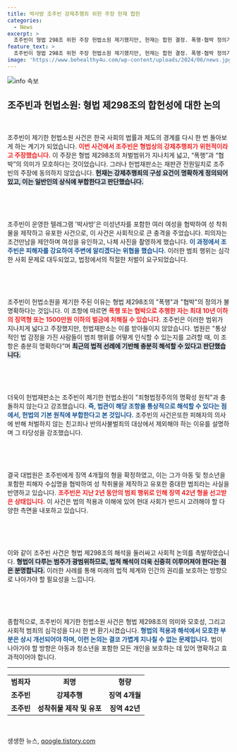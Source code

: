 ```yaml
---
title: 박사방 조주빈 강제추행죄 위헌 주장 헌재 합헌
categories:
  - News
excerpt: >
  조주빈이 형법 298조 위헌 주장 헌법소원 제기했지만, 헌재는 합헌 결정. 폭행·협박 정의가 모호하다는 주장에 합리적 해석 가능 반박. 성 착취범죄의 처벌 범위에 대한 논란이 다시 불붙었다!
feature_text: >
  조주빈이 형법 298조 위헌 주장 헌법소원 제기했지만, 헌재는 합헌 결정. 폭행·협박 정의가 모호하다는 주장에 합리적 해석 가능 반박. 성 착취범죄의 처벌 범위에 대한 논란이 다시 불붙었다!
image: 'https://www.behealthy4u.com/wp-content/uploads/2024/06/news.jpg'
---
```


<p><img src="https://www.behealthy4u.com/wp-content/uploads/2024/06/news.jpg" alt="info 속보" /></p>

<h2 data-ke-size="size26">조주빈과 헌법소원: 형법 제298조의 합헌성에 대한 논의</h2>

<p data-ke-size="size16">&nbsp;</p>

<p>조주빈이 제기한 헌법소원 사건은 한국 사회의 법률과 제도의 경계를 다시 한 번 돌아보게 하는 계기가 되었습니다. <b><span style="color: #ee2323;">이번 사건에서 조주빈은 형법상의 강제추행죄가 위헌적이라고 주장했습니다.</span></b> 이 주장은 형법 제298조의 처벌범위가 지나치게 넓고, “폭행”과 “협박”의 의미가 모호하다는 것이었습니다. 그러나 헌법재판소는 재판관 전원일치로 조주빈의 주장에 동의하지 않았습니다. <b><span style="background-color: #21538527;">헌재는 강제추행죄의 구성 요건이 명확하게 정의되어 있고, 이는 일반인의 상식에 부합한다고 판단했습니다.</span></b> </p>

<p><br/></p>

<p data-ke-size="size16">&nbsp;</p>

<p>조주빈이 운영한 텔레그램 '박사방'은 미성년자를 포함한 여러 여성을 협박하여 성 착취물을 제작하고 유포한 사건으로, 이 사건은 사회적으로 큰 충격을 주었습니다. 피의자는 조건만남을 제안하며 여성을 유인하고, 나체 사진을 촬영하게 했습니다. <b><span style="color: #1a5490;">이 과정에서 조주빈은 피해자를 강요하여 주변에 알리겠다는 위협을 했습니다.</span></b> 이러한 범죄 행위는 심각한 사회 문제로 대두되었고, 법정에서의 적절한 처벌이 요구되었습니다. </p>

<p><br/></p>

<p data-ke-size="size16">&nbsp;</p>

<p>조주빈이 헌법소원을 제기한 주된 이유는 형법 제298조의 "폭행"과 "협박"의 정의가 불명확하다는 것입니다. 이 조항에 따르면 <b><span style="color: #ee2323;">폭행 또는 협박으로 추행한 자는 최대 10년 이하의 징역형 또는 1500만원 이하의 벌금에 처해질 수 있습니다.</span></b> 조주빈은 이러한 범위가 지나치게 넓다고 주장했지만, 헌법재판소는 이를 받아들이지 않았습니다. 법원은 "통상적인 법 감정을 가진 사람들이 범죄 행위를 어떻게 인식할 수 있는지를 고려할 때, 이 조항은 충분히 명확하다”며 <b><span style="background-color: #21538527;"> 최근의 법적 선례에 기반해 충분히 해석할 수 있다고 판단했습니다.</span></b></p>

<p><br/></p>

<p data-ke-size="size16">&nbsp;</p>

<p>더욱이 헌법재판소는 조주빈이 제기한 헌법소원이 "죄형법정주의의 명확성 원칙"과 충돌하지 않는다고 강조했습니다. <b><span style="color: #1a5490;">즉, 법관이 해당 조항을 통상적으로 해석할 수 있다는 점에서, 헌법의 기본 원칙에 부합한다고 본 것입니다.</span></b> 조주빈의 사건은또한 피해자의 의사에 반해 처벌하지 않는 친고죄나 반의사불벌죄의 대상에서 제외해야 하는 이유를 설명하며 그 타당성을 강조했습니다. </p>

<p><br/></p>

<p data-ke-size="size16">&nbsp;</p>

<p>결국 대법원은 조주빈에게 징역 4개월의 형을 확정하였고, 이는 그가 아동 및 청소년을 포함한 피해자 수십명을 협박하여 성 착취물을 제작하고 유포한 중대한 범죄라는 사실을 반영하고 있습니다. <b><span style="color: #ee2323;">조주빈은 지난 2년 동안의 범죄 행위로 인해 징역 42년 형을 선고받은 상태입니다.</span></b> 이 사건은 법의 적용과 이해에 있어 현대 사회가 반드시 고려해야 할 다양한 측면을 내포하고 있습니다.</p>

<p><br/></p>

<p data-ke-size="size16">&nbsp;</p>

<p>이와 같이 조주빈 사건은 형법 제298조의 해석을 둘러싸고 사회적 논의를 촉발하였습니다. <b><span style="background-color: #21538527;">형법이 다루는 범주가 광범위하므로, 법적 해석이 더욱 신중히 이루어져야 한다는 점은 분명합니다.</span></b> 이러한 사례를 통해 미래의 법적 체계와 인간의 권리를 보호하는 방향으로 나아가야 할 필요성을 느낍니다. </p>

<p><br/></p>

<p data-ke-size="size16">&nbsp;</p>

<p>종합적으로, 조주빈이 제기한 헌법소원 사건은 형법 제298조의 의미와 모호성, 그리고 사회적 범죄의 심각성을 다시 한 번 환기시켰습니다. <b><span style="color: #1a5490;">형법의 적용과 해석에서 모호한 부분은 상시 개선되어야 하며, 이런 논의는 결코 가볍게 지나칠 수 없는 문제입니다.</span></b> 법이 나아가야 할 방향은 아동과 청소년을 포함한 모든 개인을 보호하는 데 있어 명확하고 효과적이어야 합니다. </p>

<hr /> 

<table style="width: 100%; border-collapse: collapse;">
    <tbody>
        <tr>
            <td style="text-align: center; height: 17px;"><b>범죄자</b></td>
            <td style="text-align: center; height: 17px;"><b>죄명</b></td>
            <td style="text-align: center; height: 17px;"><b>형량</b></td>
        </tr>
        <tr>
            <td style="text-align: center; height: 17px;"><b>조주빈</b></td>
            <td style="text-align: center; height: 17px;"><b>강제추행</b></td>
            <td style="text-align: center; height: 17px;"><b>징역 4개월</b></td>
        </tr>
        <tr>
            <td style="text-align: center; height: 17px;"><b>조주빈</b></td>
            <td style="text-align: center; height: 17px;"><b>성착취물 제작 및 유포</b></td>
            <td style="text-align: center; height: 17px;"><b>징역 42년</b></td>
        </tr>
    </tbody>
</table>

<p data-ke-size="size16">&nbsp;</p>
생생한 뉴스, <a href="https://qoogle.tistory.com" rel="dofollow">qoogle.tistory.com</a>



